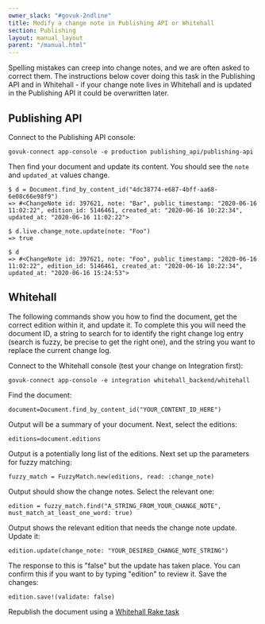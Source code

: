 ```yaml
---
owner_slack: "#govuk-2ndline"
title: Modify a change note in Publishing API or Whitehall
section: Publishing
layout: manual_layout
parent: "/manual.html"
---
```


Spelling mistakes can creep into change notes, and we are often asked to correct them. The instructions below cover doing this task in the Publishing API and in Whitehall - if your change note lives in Whitehall and is updated in the Publishing API it could be overwritten later.

## Publishing API

Connect to the Publishing API console:

```
govuk-connect app-console -e production publishing_api/publishing-api
```

Then find your document and update its content. You should see the
`note` and `updated_at` values change.

```
$ d = Document.find_by_content_id("4dc38774-e687-4bff-aa68-6e08c66e98f9")
=> #<ChangeNote id: 397621, note: "Bar", public_timestamp: "2020-06-16 11:02:22", edition_id: 5146461, created_at: "2020-06-16 10:22:34", updated_at: "2020-06-16 11:02:22">

$ d.live.change_note.update(note: "Foo")
=> true

$ d
=> #<ChangeNote id: 397621, note: "Foo", public_timestamp: "2020-06-16 11:02:22", edition_id: 5146461, created_at: "2020-06-16 10:22:34", updated_at: "2020-06-16 15:24:53">
```

## Whitehall

The following commands show you how to find the document, get the correct edition within it, and update it. To complete this you will need the document ID, a string to search for to identify the right change log entry (search is fuzzy, be precise to get the right one), and the string you want to replace the current change log.

Connect to the Whitehall console (test your change on Integration first):

```
govuk-connect app-console -e integration whitehall_backend/whitehall
```

Find the document:

```
document=Document.find_by_content_id("YOUR_CONTENT_ID_HERE")
```

Output will be a summary of your document. Next, select the editions:

```
editions=document.editions
```

Output is a potentially long list of the editions. Next set up the parameters for fuzzy matching:

```
fuzzy_match = FuzzyMatch.new(editions, read: :change_note)
```

Output should show the change notes. Select the relevant one:

```
edition = fuzzy_match.find("A_STRING_FROM_YOUR_CHANGE_NOTE", must_match_at_least_one_word: true)
```

Output shows the relevant edition that needs the change note update. Update it:

```
edition.update(change_note: "YOUR_DESIRED_CHANGE_NOTE_STRING")
```

The response to this is "false" but the update has taken place. You can confirm this if you want to by typing "edition" to review it. Save the changes:

```
edition.save!(validate: false)
```

Republish the document using a [Whitehall Rake task](https://docs.publishing.service.gov.uk/manual/republishing-content.html)
